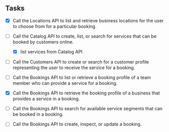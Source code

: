 ## Tasks

- [x] Call the Locations API to list and retrieve business locations for the user to choose from for a particular booking.

- [ ] Call the Catalog API to create, list, or search for services that can be booked by customers online.

  - [x] list services from Catalog API

- [ ] Call the Customers API to create or search for a customer profile representing the user to receive the service for a booking.

- [ ] Call the Bookings API to list or retrieve a booking profile of a team member who can provide a service for a booking.

- [x] Call the Bookings API to retrieve the booking profile of a business that provides a service in a booking.

- [ ] Call the Bookings API to search for available service segments that can be booked in a booking.

- [ ] Call the Bookings API to create, inspect, or update a booking.
